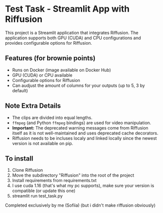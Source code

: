 # Test Task - Streamlit App with Riffusion

This project is a Streamlit application that integrates Riffusion. The application supports both GPU (CUDA) and CPU configurations and provides configurable options for Riffusion.

## Features (for brownie points)

- Runs on Docker (image available on Docker Hub)
- GPU (CUDA) or CPU available
- Configurable options for Riffusion
- Can audjust the amount of columns for your outputs (up to 5, 3 by default)

## Note Extra Details

- The clips are divided into equal lengths.
- `ffmpeg` (and Python `ffmpeg` bindings) are used for video manipulation.
- **Important:** The deprecated warning messages come from Riffusion itself as it is not well-maintained and uses deprecated cache decorators.
- Riffusion needs to be incluses localy and linked locally since the newest version is not available on pip.

## To install

1. Clone Riffusion
2. Move the subdirectory "Riffusion" into the root of the project
3. Install requirements from requirements.txt
4. I use cuda 1.16 (that's what my pc supports), make sure your version is compatible (or update this one)
5. streamlit run test_task.py

Completed exclusively by me (Sofiia)
(but i didn't make riffusion obviously)
